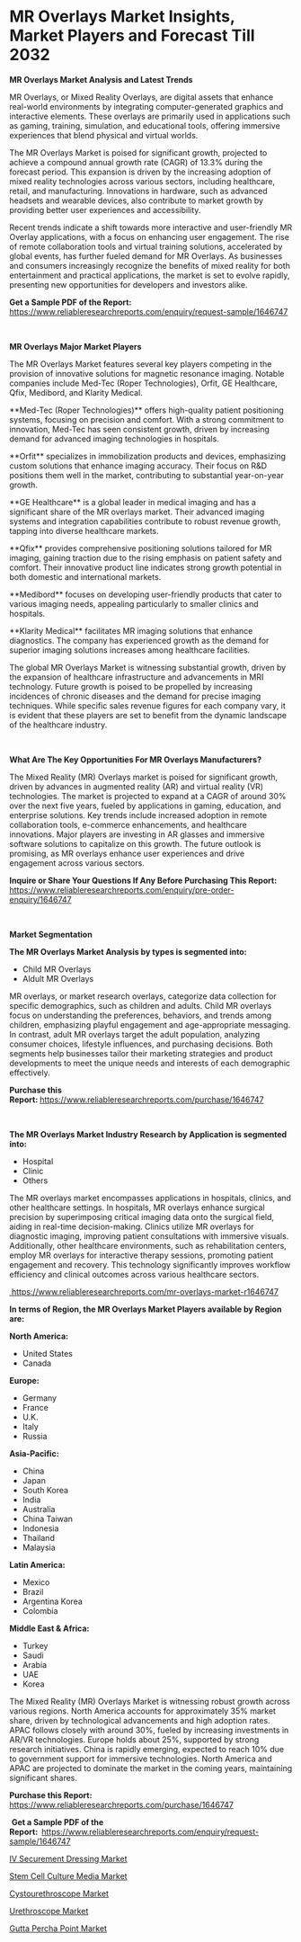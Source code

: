 <p><h1>MR Overlays Market Insights, Market Players and Forecast Till 2032</h1></p><p><strong>MR Overlays Market Analysis and Latest Trends</strong></p>
<p><p>MR Overlays, or Mixed Reality Overlays, are digital assets that enhance real-world environments by integrating computer-generated graphics and interactive elements. These overlays are primarily used in applications such as gaming, training, simulation, and educational tools, offering immersive experiences that blend physical and virtual worlds.</p><p>The MR Overlays Market is poised for significant growth, projected to achieve a compound annual growth rate (CAGR) of 13.3% during the forecast period. This expansion is driven by the increasing adoption of mixed reality technologies across various sectors, including healthcare, retail, and manufacturing. Innovations in hardware, such as advanced headsets and wearable devices, also contribute to market growth by providing better user experiences and accessibility.</p><p>Recent trends indicate a shift towards more interactive and user-friendly MR Overlay applications, with a focus on enhancing user engagement. The rise of remote collaboration tools and virtual training solutions, accelerated by global events, has further fueled demand for MR Overlays. As businesses and consumers increasingly recognize the benefits of mixed reality for both entertainment and practical applications, the market is set to evolve rapidly, presenting new opportunities for developers and investors alike.</p></p>
<p><strong>Get a Sample PDF of the Report:&nbsp;</strong> <a href="https://www.reliableresearchreports.com/enquiry/request-sample/1646747?utm_campaign=28&utm_medium=2&utm_source=Github&utm_content=ia&utm_term=04032025&utm_id=mr-overlays">https://www.reliableresearchreports.com/enquiry/request-sample/1646747</a></p>
<p>&nbsp;</p>
<p><strong>MR Overlays Major Market Players</strong></p>
<p><p>The MR Overlays Market features several key players competing in the provision of innovative solutions for magnetic resonance imaging. Notable companies include Med-Tec (Roper Technologies), Orfit, GE Healthcare, Qfix, Medibord, and Klarity Medical. </p><p>**Med-Tec (Roper Technologies)** offers high-quality patient positioning systems, focusing on precision and comfort. With a strong commitment to innovation, Med-Tec has seen consistent growth, driven by increasing demand for advanced imaging technologies in hospitals. </p><p>**Orfit** specializes in immobilization products and devices, emphasizing custom solutions that enhance imaging accuracy. Their focus on R&D positions them well in the market, contributing to substantial year-on-year growth. </p><p>**GE Healthcare** is a global leader in medical imaging and has a significant share of the MR overlays market. Their advanced imaging systems and integration capabilities contribute to robust revenue growth, tapping into diverse healthcare markets. </p><p>**Qfix** provides comprehensive positioning solutions tailored for MR imaging, gaining traction due to the rising emphasis on patient safety and comfort. Their innovative product line indicates strong growth potential in both domestic and international markets. </p><p>**Medibord** focuses on developing user-friendly products that cater to various imaging needs, appealing particularly to smaller clinics and hospitals. </p><p>**Klarity Medical** facilitates MR imaging solutions that enhance diagnostics. The company has experienced growth as the demand for superior imaging solutions increases among healthcare facilities. </p><p>The global MR Overlays Market is witnessing substantial growth, driven by the expansion of healthcare infrastructure and advancements in MRI technology. Future growth is poised to be propelled by increasing incidences of chronic diseases and the demand for precise imaging techniques. While specific sales revenue figures for each company vary, it is evident that these players are set to benefit from the dynamic landscape of the healthcare industry.</p></p>
<p>&nbsp;</p>
<p><strong>What Are The Key Opportunities For MR Overlays Manufacturers?</strong></p>
<p><p>The Mixed Reality (MR) Overlays market is poised for significant growth, driven by advances in augmented reality (AR) and virtual reality (VR) technologies. The market is projected to expand at a CAGR of around 30% over the next five years, fueled by applications in gaming, education, and enterprise solutions. Key trends include increased adoption in remote collaboration tools, e-commerce enhancements, and healthcare innovations. Major players are investing in AR glasses and immersive software solutions to capitalize on this growth. The future outlook is promising, as MR overlays enhance user experiences and drive engagement across various sectors.</p></p>
<p><strong>Inquire or Share Your Questions If Any Before Purchasing This Report:</strong> <a href="https://www.reliableresearchreports.com/enquiry/pre-order-enquiry/1646747?utm_campaign=28&utm_medium=2&utm_source=Github&utm_content=ia&utm_term=04032025&utm_id=mr-overlays">https://www.reliableresearchreports.com/enquiry/pre-order-enquiry/1646747</a></p>
<p>&nbsp;</p>
<p><strong>Market Segmentation</strong></p>
<p><strong>The MR Overlays Market Analysis by types is segmented into:</strong></p>
<p><ul><li>Child MR Overlays</li><li>Aldult MR Overlays</li></ul></p>
<p><p>MR overlays, or market research overlays, categorize data collection for specific demographics, such as children and adults. Child MR overlays focus on understanding the preferences, behaviors, and trends among children, emphasizing playful engagement and age-appropriate messaging. In contrast, adult MR overlays target the adult population, analyzing consumer choices, lifestyle influences, and purchasing decisions. Both segments help businesses tailor their marketing strategies and product developments to meet the unique needs and interests of each demographic effectively.</p></p>
<p><strong>Purchase this Report:&nbsp;</strong><a href="https://www.reliableresearchreports.com/purchase/1646747?utm_campaign=28&utm_medium=2&utm_source=Github&utm_content=ia&utm_term=04032025&utm_id=mr-overlays">https://www.reliableresearchreports.com/purchase/1646747</a></p>
<p>&nbsp;</p>
<p><strong>The MR Overlays Market Industry Research by Application is segmented into:</strong></p>
<p><ul><li>Hospital</li><li>Clinic</li><li>Others</li></ul></p>
<p><p>The MR overlays market encompasses applications in hospitals, clinics, and other healthcare settings. In hospitals, MR overlays enhance surgical precision by superimposing critical imaging data onto the surgical field, aiding in real-time decision-making. Clinics utilize MR overlays for diagnostic imaging, improving patient consultations with immersive visuals. Additionally, other healthcare environments, such as rehabilitation centers, employ MR overlays for interactive therapy sessions, promoting patient engagement and recovery. This technology significantly improves workflow efficiency and clinical outcomes across various healthcare sectors.</p></p>
<p><a href="https://www.reliableresearchreports.com/mr-overlays-market-r1646747?utm_campaign=28&utm_medium=2&utm_source=Github&utm_content=ia&utm_term=04032025&utm_id=mr-overlays">&nbsp;https://www.reliableresearchreports.com/mr-overlays-market-r1646747</a></p>
<p><strong>In terms of Region, the MR Overlays Market Players available by Region are:</strong></p>
<p>
    <p> <strong> North America: </strong>
        <ul>
            <li>United States</li>
            <li>Canada</li>
        </ul>
        </p> 
    <p> <strong> Europe: </strong>
        <ul>
            <li>Germany</li>
            <li>France</li>
            <li>U.K.</li>
            <li>Italy</li>
            <li>Russia</li>
        </ul>
        </p> 
    <p> <strong> Asia-Pacific: </strong>
        <ul>
            <li>China</li>
            <li>Japan</li>
            <li>South Korea</li>
            <li>India</li>
            <li>Australia</li>
            <li>China Taiwan</li>
            <li>Indonesia</li>
            <li>Thailand</li>
            <li>Malaysia</li>
        </ul>
        </p> 
    <p> <strong> Latin America: </strong>
        <ul>
            <li>Mexico</li>
            <li>Brazil</li>
            <li>Argentina Korea</li>
            <li>Colombia</li>
        </ul>
        </p> 
    <p> <strong> Middle East & Africa: </strong>
        <ul>
            <li>Turkey</li>
            <li>Saudi</li>
            <li>Arabia</li>
            <li>UAE</li>
            <li>Korea</li>
        </ul>
    </p>
    </p>
<p><p>The Mixed Reality (MR) Overlays Market is witnessing robust growth across various regions. North America accounts for approximately 35% market share, driven by technological advancements and high adoption rates. APAC follows closely with around 30%, fueled by increasing investments in AR/VR technologies. Europe holds about 25%, supported by strong research initiatives. China is rapidly emerging, expected to reach 10% due to government support for immersive technologies. North America and APAC are projected to dominate the market in the coming years, maintaining significant shares.</p></p>
<p><strong>Purchase this Report: </strong><a href="https://www.reliableresearchreports.com/purchase/1646747?utm_campaign=28&utm_medium=2&utm_source=Github&utm_content=ia&utm_term=04032025&utm_id=mr-overlays">https://www.reliableresearchreports.com/purchase/1646747</a></p>
<p>&nbsp;<strong>Get a Sample PDF of the Report:&nbsp;&nbsp;</strong><a href="https://www.reliableresearchreports.com/enquiry/request-sample/1646747?utm_campaign=28&utm_medium=2&utm_source=Github&utm_content=ia&utm_term=04032025&utm_id=mr-overlays">https://www.reliableresearchreports.com/enquiry/request-sample/1646747</a></p>
<p><strong></strong></p>
<p><p><a href="https://github.com/okornevonywx/Market-Research-Report-List-1/blob/main/iv-securement-dressing-market.md?utm_campaign=28&utm_medium=2&utm_source=Github&utm_content=ia&utm_term=04032025&utm_id=mr-overlays">IV Securement Dressing Market</a></p><p><a href="https://github.com/nwogudimouix/Market-Research-Report-List-1/blob/main/stem-cell-culture-media-market.md?utm_campaign=28&utm_medium=2&utm_source=Github&utm_content=ia&utm_term=04032025&utm_id=mr-overlays">Stem Cell Culture Media Market</a></p><p><a href="https://github.com/sukeldrage0g/Market-Research-Report-List-1/blob/main/cystourethroscope-market.md?utm_campaign=28&utm_medium=2&utm_source=Github&utm_content=ia&utm_term=04032025&utm_id=mr-overlays">Cystourethroscope Market</a></p><p><a href="https://github.com/elceryaneik/Market-Research-Report-List-1/blob/main/urethroscope-market.md?utm_campaign=28&utm_medium=2&utm_source=Github&utm_content=ia&utm_term=04032025&utm_id=mr-overlays">Urethroscope Market</a></p><p><a href="https://github.com/hervedeidadw/Market-Research-Report-List-1/blob/main/gutta-percha-point-market.md?utm_campaign=28&utm_medium=2&utm_source=Github&utm_content=ia&utm_term=04032025&utm_id=mr-overlays">Gutta Percha Point Market</a></p></p>